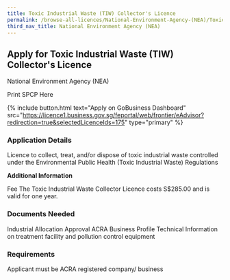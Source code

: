 ```yaml
---
title: Toxic Industrial Waste (TIW) Collector's Licence
permalink: /browse-all-licences/National-Environment-Agency-(NEA)/Toxic-Industrial-Waste-(TIW)-Collector's-Licence
third_nav_title: National Environment Agency (NEA)
---
```


## Apply for Toxic Industrial Waste (TIW) Collector's Licence

National Environment Agency (NEA)

Print SPCP Here


{% include button.html text="Apply on GoBusiness Dashboard" src="https://licence1.business.gov.sg/feportal/web/frontier/eAdvisor?redirection=true&selectedLicenceIds=175" type="primary" %}

### Application Details

<p>Licence to collect, treat, and/or dispose of toxic industrial waste controlled under the Environmental Public Health (Toxic Industrial Waste) Regulations</p>

**Additional Information**

Fee
The Toxic Industrial Waste Collector Licence costs S$285.00 and is valid for one year.

### Documents Needed

Industrial Allocation Approval
ACRA Business Profile
Technical Information on treatment facility and pollution control equipment

### Requirements

Applicant must be ACRA registered company/ business

